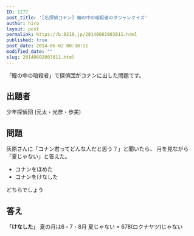 ```yaml
---
ID: 1277
post_title: '[名探偵コナン] 瞳の中の暗殺者のダジャレクイズ'
author: hiro
layout: post
permalink: https://b.0218.jp/20140602003811.html
published: true
post_date: 2014-06-02 00:38:11
modified_date: ""
slug: 20140602003811.html
---
```

「瞳の中の暗殺者」で探偵団がコナンに出した問題です。
<!--more-->
<h2>出題者</h2>
少年探偵団 (元太・光彦・歩美)

<h2>問題</h2>
灰原さんに「コナン君ってどんな人だと思う？」と聞いたら、 月を見ながら「夏じゃない」と答えた。
<ul>
<li>コナンをほめた</li>
<li>コナンをけなした</li>
</ul>
どちらでしょう

<h2>答え</h2>
<strong>「けなした」</strong>
夏の月は6・7・8月
夏じゃない = 678(ロクナヤツ)じゃない